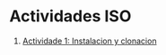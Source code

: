 # Actividades ISO

1. [Actividade 1: Instalacion y clonacion](./1-instalacion-ubuntu-y-clonacion-repo/README.md)



